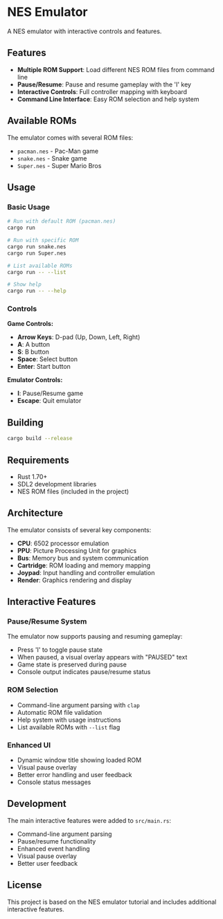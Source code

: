 # NES Emulator

A NES emulator with interactive controls and features.

## Features

- **Multiple ROM Support**: Load different NES ROM files from command line
- **Pause/Resume**: Pause and resume gameplay with the 'I' key
- **Interactive Controls**: Full controller mapping with keyboard
- **Command Line Interface**: Easy ROM selection and help system

## Available ROMs

The emulator comes with several ROM files:
- `pacman.nes` - Pac-Man game
- `snake.nes` - Snake game  
- `Super.nes` - Super Mario Bros

## Usage

### Basic Usage
```bash
# Run with default ROM (pacman.nes)
cargo run

# Run with specific ROM
cargo run snake.nes
cargo run Super.nes

# List available ROMs
cargo run -- --list

# Show help
cargo run -- --help
```

### Controls

**Game Controls:**
- **Arrow Keys**: D-pad (Up, Down, Left, Right)
- **A**: A button
- **S**: B button  
- **Space**: Select button
- **Enter**: Start button

**Emulator Controls:**
- **I**: Pause/Resume game
- **Escape**: Quit emulator

## Building

```bash
cargo build --release
```

## Requirements

- Rust 1.70+
- SDL2 development libraries
- NES ROM files (included in the project)

## Architecture

The emulator consists of several key components:

- **CPU**: 6502 processor emulation
- **PPU**: Picture Processing Unit for graphics
- **Bus**: Memory bus and system communication
- **Cartridge**: ROM loading and memory mapping
- **Joypad**: Input handling and controller emulation
- **Render**: Graphics rendering and display

## Interactive Features

### Pause/Resume System
The emulator now supports pausing and resuming gameplay:
- Press 'I' to toggle pause state
- When paused, a visual overlay appears with "PAUSED" text
- Game state is preserved during pause
- Console output indicates pause/resume status

### ROM Selection
- Command-line argument parsing with `clap`
- Automatic ROM file validation
- Help system with usage instructions
- List available ROMs with `--list` flag

### Enhanced UI
- Dynamic window title showing loaded ROM
- Visual pause overlay
- Better error handling and user feedback
- Console status messages

## Development

The main interactive features were added to `src/main.rs`:
- Command-line argument parsing
- Pause/resume functionality
- Enhanced event handling
- Visual pause overlay
- Better user feedback

## License

This project is based on the NES emulator tutorial and includes additional interactive features. 